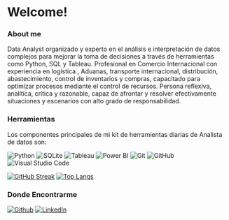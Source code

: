 <h1>Welcome!</h1>

<h3><b>About me</b></h3>

<p>Data Analyst organizado y experto en el análisis e interpretación de datos complejos para mejorar la toma de decisiones a través de herramientas como Python, SQL y Tableau.
Profesional en Comercio Internacional con experiencia en logística , Aduanas, transporte internacional, distribución, abastecimiento, control de inventarios y compras, capacitado para optimizar procesos mediante el control de recursos. Persona reflexiva, analítica, crítica y razonable, capaz de afrontar y resolver efectivamente situaciones y escenarios con alto grado de responsabilidad.


</p>

<h3><b>Herramientas</b></h3>

Los componentes principales de mi kit de herramientas diarias de Analista de datos son:

<!--
Icons from https://simpleicons.org/
-->
  

<p>
<img alt="Python" src="https://img.shields.io/badge/-Python-3776AB?style=flat-square&logo=python&logoColor=white" />
<img alt="SQLite" src="https://img.shields.io/badge/-SQL-003B57?style=flat-square&logo=sqlite&logoColor=white" />
<img alt="Tableau" src="https://img.shields.io/badge/-Tableau-E97627?style=flat-square&logo=Tableau&logoColor=white" />  
<img alt="Power BI" src="https://img.shields.io/badge/-Power BI-F2C811?style=flat-square&logo=Power BI&logoColor=white" />  
<img alt="Git" src="https://img.shields.io/badge/-Git-F05032?style=flat-square&logo=git&logoColor=white" />
<img alt="GitHub" src="https://img.shields.io/badge/-GitHub-181717?style=flat-square&logo=gitHub&logoColor=white" />

<img alt="Visual Studio Code" src="https://img.shields.io/badge/-Visual Studio Code-007ACC?style=flat-square&logo=Visual Studio Code&logoColor=white" />

</p>

[![GitHub Streak](http://github-readme-streak-stats.herokuapp.com?user=jhonsamuel10theme=dark&background=000000)](https://git.io/streak-stats)
[![Top Langs](https://github-readme-stats.vercel.app/api/top-langs/?username=jhonsamuel10&layout=compact&theme=vision-friendly-dark)](https://github.com/anuraghazra/github-readme-stats)


<h3><b>Donde Encontrarme </b></h3>
<p>
<a href="https://github.com/jhonsamuel10" target="_blank"><img alt="Github" src="https://img.shields.io/badge/GitHub-%2312100E.svg?&style=flat-square&logo=Github&logoColor=white" /></a> 
<a href="https://www.linkedin.com/in/fcomoglio" target="_blank"><img alt="LinkedIn" src="https://img.shields.io/badge/linkedin-%230077B5.svg?&style=flat-square&logo=linkedin&logoColor=white" />
</a>
</p>



